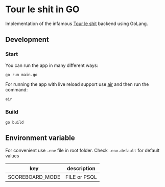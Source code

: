 # Tour le shit in GO

Implementation of the infamous [Tour le shit](https://github.com/nicce/tour-le-shit) backend using GoLang.

## Development

### Start
You can run the app in many different ways:

`go run main.go`

For running the app with live reload support use [air](https://github.com/cosmtrek/air) and then run the command:

`air`

### Build

`go build`

## Environment variable

For convenient use `.env` file in root folder. Check `.env.default` for default values

| key             | description  |
|-----------------|--------------|
| SCOREBOARD_MODE | FILE or PSQL |